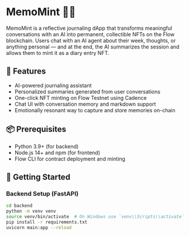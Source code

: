 # MemoMint 🧠📝

MemoMint is a reflective journaling dApp that transforms meaningful conversations with an AI into permanent, collectible NFTs on the Flow blockchain. Users chat with an AI agent about their week, thoughts, or anything personal — and at the end, the AI summarizes the session and allows them to mint it as a diary entry NFT.

## 🧠 Features

- AI-powered journaling assistant
- Personalized summaries generated from user conversations
- One-click NFT minting on Flow Testnet using Cadence
- Chat UI with conversation memory and markdown support
- Emotionally resonant way to capture and store memories on-chain

## 📦 Prerequisites

- Python 3.9+ (for backend)
- Node.js 14+ and npm (for frontend)
- Flow CLI for contract deployment and minting

## 🚀 Getting Started

### Backend Setup (FastAPI)
```bash
cd backend
python -m venv venv
source venv/bin/activate  # On Windows use `venv\\Scripts\\activate`
pip install -r requirements.txt
uvicorn main:app --reload
